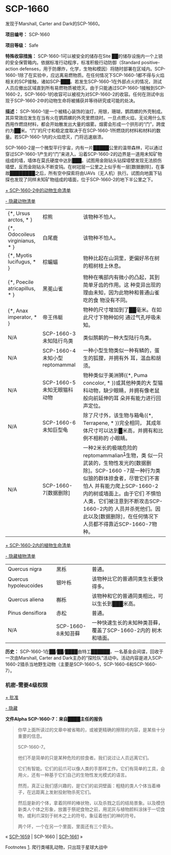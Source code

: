 # SCP-1660
                        




发现于Marshall, Carter and Dark的SCP-1660。



**项目编号：** SCP-1660

**项目等级：** Safe

**特殊收容措施：** SCP-1660-1可以被安全的储存在Site ██的储存设施内一个上锁的安全保管箱内。依据标准行动程序，标准积极行动防御（Standard positive-action defenses，用于防爆炸，化学，生物和模因）将随时部署在区域内。SCP-1660-1除了在实验中，应远离易燃物质。在任何情况下SCP-1660-1都不得与火焰相关的SCP接触，诸如SCP-███。若发生SCP-1660-1在外部点火的情况，测试人员应撤出区域直到所有易燃物质被熄灭。由于只能通过SCP-1660-1接触到SCP-1660-2，SCP-1660-1的收容可以被视为对SCP-1660-2的收容。任何在测试中出现于SCP-1660-2中的动物生命将被捕获并等待研究或可能的处决。

**描述：** SCP-1660-1是一个被精心装饰的油灯，用银，珊瑚，鹦鹉螺的外壳制成。其异常效应发生在当有火在鹦鹉螺的外壳里燃烧时。一旦点燃火焰，无论用什么东西用作燃烧材料，都会开始散发出大量的烟雾。烟雾会形成一个拱形的“门”，跨度约为██米。“门”的尺寸和稳定度取决于在SCP-1660-1所燃烧的材料和材料的数量。若SCP-1660-1内的火焰熄灭，门将迅速崩溃。

SCP-1660-2是一个微型平行宇宙，内有一片█████公里的温带森林，可以通过穿过SCP-1660-1产生的“门”来进入。沿着SCP-1660-2的边界是一道用未知矿物组成的墙，墙体在莫氏硬度中达到███。试图用金刚钻头钻探墙壁发现无法损伤墙壁，反而金刚钻头不断变钝。在树冠层一公里之上似乎有一层[数据删除]，在事故████████之后，所有空中探索将由UAVs（无人机）执行。试图向地面下钻探也发现了同样未知矿物组成的墙面，位于SCP-1660-2的地下半公里之下。


<a shape='rect' class='collapsible-block-link' href='javascript:;'>+&#160;SCP-1660-2&#20013;&#30340;&#21160;&#29289;&#29983;&#21629;&#28165;&#21333;</a>

<a shape='rect' class='collapsible-block-link' href='javascript:;'>-&#160;&#38544;&#34255;&#21160;&#29289;&#28165;&#21333;</a>

<table class='wiki-content-table'>
 <tr>
  <td colspan='1' rowspan='1'>{*, Ursus arctos, * }</td>
  <td colspan='1' rowspan='1'>&#26837;&#29066;</td>
  <td colspan='1' rowspan='1'>&#35813;&#29289;&#31181;&#19981;&#24597;&#20154;&#12290;</td>
 </tr>
 <tr>
  <td colspan='1' rowspan='1'>{*, Odocoileus virginianus, * }</td>
  <td colspan='1' rowspan='1'>&#30333;&#23614;&#40575;</td>
  <td colspan='1' rowspan='1'>&#35813;&#29289;&#31181;&#19981;&#24597;&#20154;&#12290;</td>
 </tr>
 <tr>
  <td colspan='1' rowspan='1'>{*, Myotis lucifugus, * }</td>
  <td colspan='1' rowspan='1'>&#26837;&#34649;&#34656;</td>
  <td colspan='1' rowspan='1'>&#29289;&#31181;&#27604;&#36215;&#22312;&#23665;&#27934;&#37324;&#65292;&#26356;&#20559;&#22909;&#21514;&#22312;&#26641;&#30340;&#31895;&#26641;&#26525;&#19978;&#20241;&#24687;&#12290;</td>
 </tr>
 <tr>
  <td colspan='1' rowspan='1'>{*, Poecile atricapillus, * }</td>
  <td colspan='1' rowspan='1'>&#40657;&#20885;&#23665;&#38592;</td>
  <td colspan='1' rowspan='1'>&#29289;&#31181;&#22312;&#22068;&#37096;&#20869;&#26377;&#24494;&#23567;&#30340;&#20984;&#36215;&#65292;&#20854;&#21040;&#31616;&#21333;&#29273;&#40831;&#30340;&#20316;&#29992;&#12290;&#36825;
&#31181;&#21464;&#24322;&#20986;&#29616;&#30340;&#29702;&#30001;&#26410;&#30693;&#65292;&#22240;&#20026;&#27492;&#29289;&#31181;&#21644;&#26222;&#36890;&#23665;&#38592;&#21507;&#30340;&#39135;
&#29289;&#27809;&#26377;&#19981;&#21516;&#12290;</td>
 </tr>
 <tr>
  <td colspan='1' rowspan='1'>{*, Anax imperator, * }</td>
  <td colspan='1' rowspan='1'>&#24093;&#29579;&#20255;&#34579;</td>
  <td colspan='1' rowspan='1'>&#29289;&#31181;&#30340;&#23610;&#23544;&#22686;&#21152;&#21040;&#20102;&#9608;&#9608;&#27627;&#31859;&#12290;&#22312;&#22914;&#27492;&#23610;&#23544;&#19979;&#29289;&#31181;&#22914;&#20309;
&#36890;&#36807;&#27668;&#23380;&#21628;&#21560;&#26410;&#30693;&#12290;</td>
 </tr>
 <tr>
  <td colspan='1' rowspan='1'>N/A</td>
  <td colspan='1' rowspan='1'>SCP-1660-3&#26410;&#30693;&#38470;&#34892;&#40479;&#31867;</td>
  <td colspan='1' rowspan='1'>&#31867;&#20284;&#40504;&#40523;&#30340;&#19968;&#31181;&#22823;&#22411;&#38470;&#34892;&#40479;&#31867;&#12290;</td>
 </tr>
 <tr>
  <td colspan='1' rowspan='1'>N/A</td>
  <td colspan='1' rowspan='1'>SCP-1660-4&#26410;&#30693;&#23567;&#22411;
reptomammal</td>
  <td colspan='1' rowspan='1'>&#19968;&#31181;&#23567;&#22411;&#29983;&#29289;&#31867;&#20284;&#19968;&#31181;&#26377;&#40158;&#30340;&#65292;&#34507;&#29983;&#30340;&#29392;&#29432;&#65292;&#24182;&#25317;&#26377;&#22806;
&#32819;&#65292;&#28201;&#34880;&#21644;&#32993;&#39035;&#12290;</td>
 </tr>
 <tr>
  <td colspan='1' rowspan='1'>N/A</td>
  <td colspan='1' rowspan='1'>SCP-1660-5&#26410;&#30693;&#26080;&#30524;&#29483;&#31185;
&#21160;&#29289;</td>
  <td colspan='1' rowspan='1'>&#29289;&#31181;&#31867;&#20284;&#20110;&#32654;&#27954;&#29422;({*, Puma concolor, * })&#25110;&#20854;&#20182;&#31181;&#31867;&#30340;&#22823;
&#22411;&#29483;&#31185;&#21160;&#29289;&#65292;&#32570;&#23569;&#30524;&#30555;&#65292;&#24182;&#25317;&#26377;&#20687;&#32769;&#40736;&#33324;&#21521;&#21069;&#24310;&#20280;&#30340;&#32819;
&#26421;&#24182;&#26377;&#33021;&#21147;&#36827;&#34892;&#22238;&#22768;&#23450;&#20301;&#12290;</td>
 </tr>
 <tr>
  <td colspan='1' rowspan='1'>N/A</td>
  <td colspan='1' rowspan='1'>SCP-1660-6&#26410;&#30693;&#24040;&#22411;&#40863;</td>
  <td colspan='1' rowspan='1'>&#38500;&#20102;&#23610;&#23544;&#22806;&#65292;&#35813;&#29983;&#29289;&#19982;&#31665;&#40863;({*, Terrapene, * })&#23436;&#20840;&#30456;&#21516;&#65292;
&#20854;&#25104;&#24180;&#20307;&#23610;&#23544;&#21487;&#20197;&#36798;&#21040;&#9608;&#31859;&#39640;&#65292;&#24182;&#25317;&#26377;&#21644;&#27604;&#20363;&#19981;&#30456;&#31216;&#30340;
&#23567;&#30524;&#30555;&#12290;</td>
 </tr>
 <tr>
  <td colspan='1' rowspan='1'>N/A</td>
  <td colspan='1' rowspan='1'>SCP-1660-7[&#25968;&#25454;&#21024;&#38500;]</td>
  <td colspan='1' rowspan='1'>&#19968;&#31181;2&#31859;&#38271;&#30340;&#26497;&#31471;&#21361;&#38505;&#30340;reptomammalian<sup class='footnoteref'><a shape='rect' class='footnoteref' id='footnoteref-1' href='javascript:;' onclick='WIKIDOT.page.utils.scrollToReference(&apos;footnote-1&apos;)'>1</a></sup>&#29983;&#29289;&#65292;&#31867;
&#20284;&#19968;&#21482;&#27494;&#35013;&#30340;&#65292;&#29983;&#29289;&#24615;&#21457;&#20809;&#30340;[&#25968;&#25454;&#21024;&#38500;]&#12290;SCP-1660
-7&#26159;&#19968;&#31181;&#34892;&#20026;&#31867;&#20284;&#29436;&#30340;&#32676;&#20307;&#25504;&#39135;&#32773;&#65292;&#23613;&#31649;&#23427;&#20204;&#19981;&#23475;&#24597;&#20154;
&#24182;&#26377;&#33021;&#21147;&#29228;&#19978;SCP-1660-2&#20869;&#30340;&#26641;&#25110;&#22681;&#38754;&#19978;&#12290;&#30001;&#20110;&#23427;&#20204;
&#19981;&#24807;&#24597;&#20154;&#31867;&#65292;&#23427;&#20204;&#34987;&#27880;&#24847;&#21040;&#19981;&#26029;&#25915;&#20987;SCP-1660-2&#20869;&#30340;
&#20154;&#21592;&#24182;&#26432;&#27515;&#20182;&#20204;&#12290;&#22240;&#27492;&#20197;&#21450;[&#25968;&#25454;&#21024;&#38500;]&#65292;&#22312;&#20219;&#20309;&#24773;&#20917;&#19979;
&#20154;&#21592;&#37117;&#19981;&#24471;&#38752;&#36817;SCP-1660-7&#29289;&#31181;&#12290;</td>
 </tr>
</table>




<a shape='rect' class='collapsible-block-link' href='javascript:;'>+&#160;SCP-1660-2&#20869;&#30340;&#26893;&#29289;&#29983;&#21629;&#28165;&#21333;</a>

<a shape='rect' class='collapsible-block-link' href='javascript:;'>-&#160;&#38544;&#34255;&#26893;&#29289;&#28165;&#21333;</a>

<table class='wiki-content-table'>
 <tr>
  <td colspan='1' rowspan='1'>Quercus nigra</td>
  <td colspan='1' rowspan='1'>&#40657;&#26638;</td>
  <td colspan='1' rowspan='1'>&#26222;&#36890;&#12290;</td>
 </tr>
 <tr>
  <td colspan='1' rowspan='1'>Quercus hypoleucoides</td>
  <td colspan='1' rowspan='1'>&#38134;&#21494;&#26638;</td>
  <td colspan='1' rowspan='1'>&#35813;&#29289;&#31181;&#27604;&#23427;&#30340;&#26222;&#36890;&#21516;&#31867;&#29983;&#38271;&#35201;&#24555;&#24471;&#22810;&#12290;</td>
 </tr>
 <tr>
  <td colspan='1' rowspan='1'>Quercus aliena</td>
  <td colspan='1' rowspan='1'>&#27122;&#26638;</td>
  <td colspan='1' rowspan='1'>&#35813;&#29289;&#31181;&#21644;&#23427;&#30340;&#26222;&#36890;&#21516;&#31867;&#30456;&#27604;&#65292;&#21487;&#20197;&#29983;&#38271;&#21040;&#9608;&#9608;&#9608;&#31859;&#39640;&#12290;</td>
 </tr>
 <tr>
  <td colspan='1' rowspan='1'>Pinus densiflora</td>
  <td colspan='1' rowspan='1'>&#36196;&#26494;</td>
  <td colspan='1' rowspan='1'>&#26222;&#36890;&#12290;</td>
 </tr>
 <tr>
  <td colspan='1' rowspan='1'>N/A</td>
  <td colspan='1' rowspan='1'>SCP-1660-8&#26410;&#30693;&#33492;&#34259;</td>
  <td colspan='1' rowspan='1'>&#19968;&#31181;&#24555;&#36895;&#29983;&#38271;&#30340;&#26410;&#30693;&#31181;&#31867;&#33492;&#34259;&#65292;&#35206;&#30422;&#20102;SCP-1660-2&#20869;&#30340;
&#26641;&#26408;&#21644;&#22681;&#38754;&#12290;</td>
 </tr>
</table>



**历史：** SCP-1660-1在██/██/████由特工██████，一名基金会间谍，回收于一次由Marshall, Carter and Dark主办的“探险队”活动中。活动内容是进入SCP-1660-2猎杀当地野生动物（主要是SCP-1660-5，SCP-1660-6和SCP-1660-7）。

### **机密-需要4级权限** 


<a shape='rect' class='collapsible-block-link' href='javascript:;'>+&#160;&#25209;&#20934;</a>

<a shape='rect' class='collapsible-block-link' href='javascript:;'>-&#160;&#38544;&#34255;</a>

**文件Alpha SCP-1660-7：来自████主任的报告** 


> 你早上面所读过的文章中被省略的，或被更精确的擦除的内容，是某些十分重要的信息。
> 
> SCP-1660-7。
> 
> 他们不是简单的只是某种危险的掠食者。我们说过让人员远离它们。
> 
> 它们有智能。它们的前爪可以像人类的手那样工作。它们有简单的工具，会用火，还有一种基于它们自己的生物性发光模式的语言。
> 
> 然而，真正让我们感兴趣的，是它们的岩洞壁画：粗糙的类人个体当着棒子，在远距离上发射投射物杀死它们。
> 
> 然后是新的个体，拿着同样的棒状物，以及杀戮之后的结局景象。以及模仿新类人个体之形象，放置于祭祀食物之前，用泥灰与植物颜料涂抹于一切食物，或利爪深刻于树木之上的符号。象征着他们的神的符号。
> 
> 两个环，一个在另一个里面，里面还有三个箭头。
> 






« [SCP-1659](/scp-1659) | SCP-1660 | [SCP-1661](/scp-1661) »





Footnotes
<a shape='rect' href='javascript:;' onclick='WIKIDOT.page.utils.scrollToReference(&apos;footnoteref-1&apos;)'>1</a>. 爬行类哺乳动物，只出现于星球大战中


                    